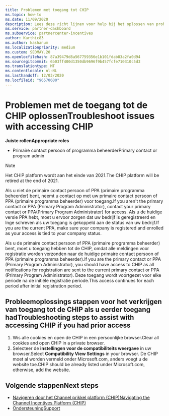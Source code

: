 ```yaml
---
title: Problemen met toegang tot CHIP
ms.topic: how-to
ms.date: 11/09/2020
description: Lees deze richt lijnen voor hulp bij het oplossen van problemen met het Channel prikkeling platform (CHIP)-hulp programma.
ms.service: partner-dashboard
ms.subservice: partnercenter-incentives
author: Karthic83
ms.author: kashanum
ms.localizationpriority: medium
ms.custom: SEOMAY.20
ms.openlocfilehash: 87a39479d8a567759356e1b101fdab83a2fa0d94
ms.sourcegitcommit: 6b03ff400d1350db9696f9b457fcfe710310c5d3
ms.translationtype: MT
ms.contentlocale: nl-NL
ms.lasthandoff: 12/03/2020
ms.locfileid: "96570600"
---
```

# <a name="troubleshoot-issues-with-accessing-chip"></a><span data-ttu-id="aff99-103">Problemen met de toegang tot de CHIP oplossen</span><span class="sxs-lookup"><span data-stu-id="aff99-103">Troubleshoot issues with accessing CHIP</span></span>

<span data-ttu-id="aff99-104">**Juiste rollen**</span><span class="sxs-lookup"><span data-stu-id="aff99-104">**Appropriate roles**</span></span>

- <span data-ttu-id="aff99-105">Primaire contact persoon of programma beheerder</span><span class="sxs-lookup"><span data-stu-id="aff99-105">Primary contact or program admin</span></span>

>[!NOTE]
><span data-ttu-id="aff99-106">Het CHIP platform wordt aan het einde van 2021.</span><span class="sxs-lookup"><span data-stu-id="aff99-106">The CHIP platform will be retired at the end of 2021.</span></span>

<span data-ttu-id="aff99-107">Als u niet de primaire contact persoon of PPA (primaire programma beheerder) bent, neemt u contact op met uw primaire contact persoon of PPA (primaire programma beheerder) voor toegang.</span><span class="sxs-lookup"><span data-stu-id="aff99-107">If you aren't the primary contact or PPA (Primary Program Administrator), contact your primary contact or PPA(Primary Program Administrator) for access.</span></span> <span data-ttu-id="aff99-108">Als u de huidige versie PPA hebt, moet u ervoor zorgen dat uw bedrijf is geregistreerd en Inge schreven als uw toegang is gekoppeld aan de status van uw bedrijf.</span><span class="sxs-lookup"><span data-stu-id="aff99-108">If you are the current PPA, make sure your company is registered and enrolled as your access is tied to your company status.</span></span>

<span data-ttu-id="aff99-109">Als u de primaire contact persoon of PPA (primaire programma beheerder) bent, moet u toegang hebben tot de CHIP, omdat alle meldingen voor registratie worden verzonden naar de huidige primaire contact persoon of PPA (primaire programma beheerder).</span><span class="sxs-lookup"><span data-stu-id="aff99-109">If you are the primary contact or PPA (Primary Program Administrator), you should have access to CHIP as all notifications for registration are sent to the current primary contact or PPA (Primary Program Administrator).</span></span> <span data-ttu-id="aff99-110">Deze toegang wordt voortgezet voor elke periode na de initiële registratie periode.</span><span class="sxs-lookup"><span data-stu-id="aff99-110">This access continues for each period after initial registration period.</span></span>

## <a name="troubleshooting-steps-to-assist-with-accessing-chip-if-you-had-prior-access"></a><span data-ttu-id="aff99-111">Probleemoplossings stappen voor het verkrijgen van toegang tot de CHIP als u eerder toegang had</span><span class="sxs-lookup"><span data-stu-id="aff99-111">Troubleshooting steps to assist with accessing CHIP if you had prior access</span></span>

1. <span data-ttu-id="aff99-112">Wis alle cookies en open de CHIP in een persoonlijke browser.</span><span class="sxs-lookup"><span data-stu-id="aff99-112">Clear all cookies and open CHIP in a private browser.</span></span>
1. <span data-ttu-id="aff99-113">Selecteer de **instellingen voor de compatibiliteits weergave** in uw browser.</span><span class="sxs-lookup"><span data-stu-id="aff99-113">Select **Compatibility View Settings** in your browser.</span></span> <span data-ttu-id="aff99-114">De CHIP moet al worden vermeld onder Microsoft.com, anders voegt u de website toe.</span><span class="sxs-lookup"><span data-stu-id="aff99-114">CHIP should be already listed under Microsoft.com, otherwise, add the website.</span></span>

## <a name="next-steps"></a><span data-ttu-id="aff99-115">Volgende stappen</span><span class="sxs-lookup"><span data-stu-id="aff99-115">Next steps</span></span>

- [<span data-ttu-id="aff99-116">Navigeren door het Channel prikkel platform (CHIP)</span><span class="sxs-lookup"><span data-stu-id="aff99-116">Navigating the Channel Incentives Platform (CHIP)</span></span>](chip-intro.md)
- [<span data-ttu-id="aff99-117">Ondersteuning</span><span class="sxs-lookup"><span data-stu-id="aff99-117">Support</span></span>](report-problems-with-partner-center.md)